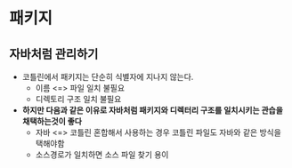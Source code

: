 패키지
===
자바처럼 관리하기
---
* 코틀린에서 패키지는 단순히 식별자에 지나지 않는다.
  * 이름 <=> 파일 일치 불필요
  * 디렉토리 구조 일치 불필요
* **하지만 다음과 같은 이유로 자바처럼 패키지와 디렉터리 구조를 일치시키는 관습을 채택하는것이 좋다**
  * 자바 <=> 코틀린 혼합해서 사용하는 경우 코틀린 파일도 자바와 같은 방식을 택해야함
  * 소스경로가 일치하면 소스 파일 찾기 용이
